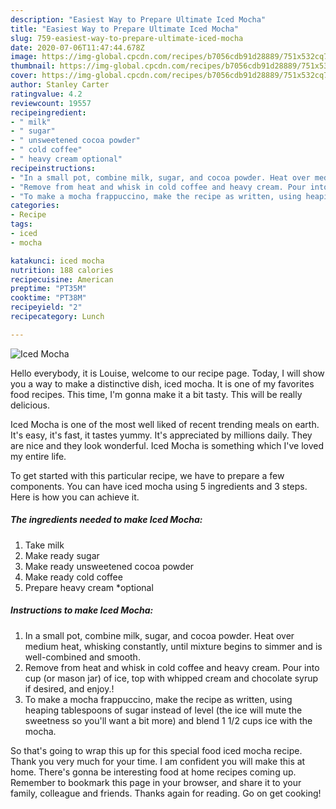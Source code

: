```yaml
---
description: "Easiest Way to Prepare Ultimate Iced Mocha"
title: "Easiest Way to Prepare Ultimate Iced Mocha"
slug: 759-easiest-way-to-prepare-ultimate-iced-mocha
date: 2020-07-06T11:47:44.678Z
image: https://img-global.cpcdn.com/recipes/b7056cdb91d28889/751x532cq70/iced-mocha-recipe-main-photo.jpg
thumbnail: https://img-global.cpcdn.com/recipes/b7056cdb91d28889/751x532cq70/iced-mocha-recipe-main-photo.jpg
cover: https://img-global.cpcdn.com/recipes/b7056cdb91d28889/751x532cq70/iced-mocha-recipe-main-photo.jpg
author: Stanley Carter
ratingvalue: 4.2
reviewcount: 19557
recipeingredient:
- " milk"
- " sugar"
- " unsweetened cocoa powder"
- " cold coffee"
- " heavy cream optional"
recipeinstructions:
- "In a small pot, combine milk, sugar, and cocoa powder. Heat over medium heat, whisking constantly, until mixture begins to simmer and is well-combined and smooth."
- "Remove from heat and whisk in cold coffee and heavy cream. Pour into cup (or mason jar) of ice, top with whipped cream and chocolate syrup if desired, and enjoy.!"
- "To make a mocha frappuccino, make the recipe as written, using heaping tablespoons of sugar instead of level (the ice will mute the sweetness so you&#39;ll want a bit more) and blend 1 1/2 cups ice with the mocha."
categories:
- Recipe
tags:
- iced
- mocha

katakunci: iced mocha 
nutrition: 188 calories
recipecuisine: American
preptime: "PT35M"
cooktime: "PT38M"
recipeyield: "2"
recipecategory: Lunch

---
```



![Iced Mocha](https://img-global.cpcdn.com/recipes/b7056cdb91d28889/751x532cq70/iced-mocha-recipe-main-photo.jpg)

Hello everybody, it is Louise, welcome to our recipe page. Today, I will show you a way to make a distinctive dish, iced mocha. It is one of my favorites food recipes. This time, I'm gonna make it a bit tasty. This will be really delicious.



Iced Mocha is one of the most well liked of recent trending meals on earth. It's easy, it's fast, it tastes yummy. It's appreciated by millions daily. They are nice and they look wonderful. Iced Mocha is something which I've loved my entire life.


To get started with this particular recipe, we have to prepare a few components. You can have iced mocha using 5 ingredients and 3 steps. Here is how you can achieve it.

<!--inarticleads1-->

##### The ingredients needed to make Iced Mocha:

1. Take  milk
1. Make ready  sugar
1. Make ready  unsweetened cocoa powder
1. Make ready  cold coffee
1. Prepare  heavy cream *optional




<!--inarticleads2-->

##### Instructions to make Iced Mocha:

1. In a small pot, combine milk, sugar, and cocoa powder. Heat over medium heat, whisking constantly, until mixture begins to simmer and is well-combined and smooth.
1. Remove from heat and whisk in cold coffee and heavy cream. Pour into cup (or mason jar) of ice, top with whipped cream and chocolate syrup if desired, and enjoy.!
1. To make a mocha frappuccino, make the recipe as written, using heaping tablespoons of sugar instead of level (the ice will mute the sweetness so you&#39;ll want a bit more) and blend 1 1/2 cups ice with the mocha.




So that's going to wrap this up for this special food iced mocha recipe. Thank you very much for your time. I am confident you will make this at home. There's gonna be interesting food at home recipes coming up. Remember to bookmark this page in your browser, and share it to your family, colleague and friends. Thanks again for reading. Go on get cooking!
